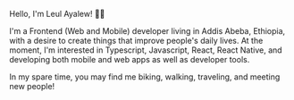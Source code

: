 
<!--
**ayuleul/ayuleul** is a ✨ _special_ ✨ repository because its `README.md` (this file) appears on your GitHub profile.

Here are some ideas to get you started:

- 🔭 I’m currently working on ...
- 🌱 I’m currently learning ...
- 👯 I’m looking to collaborate on ...
- 🤔 I’m looking for help with ...
- 💬 Ask me about ...
- 📫 How to reach me: ...
- 😄 Pronouns: ...
- ⚡ Fun fact: ...
-->

Hello, I'm Leul Ayalew! 👋🏽

I'm a Frontend (Web and Mobile) developer living in Addis Abeba, Ethiopia, with a desire to create things that improve people's daily lives. At the moment, I'm interested in Typescript, Javascript, React, React Native, and developing both mobile and web apps as well as developer tools.

In my spare time, you may find me biking, walking, traveling, and meeting new people!


